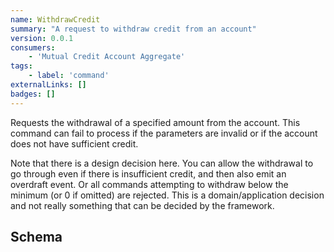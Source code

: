 ```yaml
---
name: WithdrawCredit
summary: "A request to withdraw credit from an account"
version: 0.0.1
consumers:
    - 'Mutual Credit Account Aggregate'
tags:
    - label: 'command'
externalLinks: []
badges: []
---
```

Requests the withdrawal of a specified amount from the account. This command can fail to process if the parameters are invalid or if the account does not have sufficient credit.

Note that there is a design decision here. You can allow the withdrawal to go through even if there is insufficient credit, and then also emit an overdraft event. Or all commands attempting to withdraw below the minimum (or 0 if omitted) are rejected. This is a domain/application decision and
not really something that can be decided by the framework.

<Mermaid />

## Schema
<SchemaViewer />